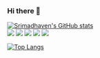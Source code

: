 ### Hi there 👋
[![Srimadhaven's GitHub stats](https://github-readme-stats.vercel.app/api?username=MaddyDev-glitch&hide=contribs,stars&count_private=trueshow_icons=true&theme=radical)
](https://github.com/MaddyDev-glitch/github-readme-stats)
<br>
![](https://img.shields.io/badge/<OS>-<Windows>-informational?style=flat&logo=<LOGO_NAME>&logoColor=white&color=2bbc8a) ![](https://img.shields.io/badge/<Code>-<Flutter>-informational?style=flat&logo=<LOGO_NAME>&logoColor=white&color=2bbc8a) ![](https://img.shields.io/badge/<Code>-<C/C++>-informational?style=flat&logo=<LOGO_NAME>&logoColor=white&color=2bbc8a) ![](https://img.shields.io/badge/<Code>-<Dart>-informational?style=flat&logo=<LOGO_NAME>&logoColor=white&color=2bbc8a) ![](https://img.shields.io/badge/<Cloud>-<Firebase>-informational?style=flat&logo=<LOGO_NAME>&logoColor=white&color=2bbc8a)





[![Top Langs](https://github-readme-stats.vercel.app/api/top-langs/?username=MaddyDev-glitch&langs_count=10&hide=assembly&exclude_repo=MyWebsite&theme=dark)](https://github.com/MaddyDev-glitch/github-readme-stats)
<br>
<!-- 
- 🔭 I’m currently working on ...
- 🌱 I’m currently learning ...
- 👯 I’m looking to collaborate on ...
- 🤔 I’m looking for help with NodeJS
- 💬 Ask me about ...
- 📫 How to reach me: ...
- 😄 Pronouns: ...
- ⚡ Fun fact: ... -->

